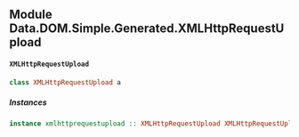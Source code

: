 ## Module Data.DOM.Simple.Generated.XMLHttpRequestUpload

#### `XMLHttpRequestUpload`

``` purescript
class XMLHttpRequestUpload a
```

##### Instances
``` purescript
instance xmlhttprequestupload :: XMLHttpRequestUpload XMLHttpRequestUpload
```


